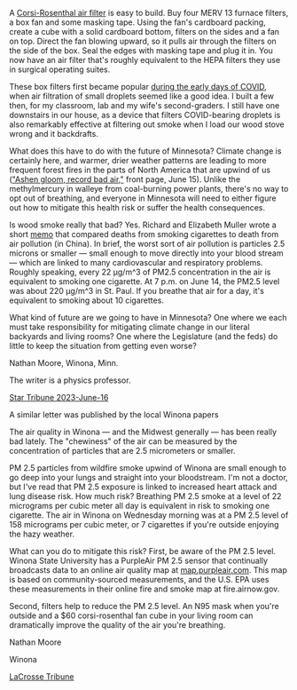 A [Corsi-Rosenthal air filter](https://cleanaircrew.org/the-corsi-rosenthal-box-hall-of-fame/) is easy to build. Buy four MERV 13 furnace filters, a box fan and some masking tape. Using the fan's cardboard packing, create a cube with a solid cardboard bottom, filters on the sides and a fan on top. Direct the fan blowing upward, so it pulls air through the filters on the side of the box. Seal the edges with masking tape and plug it in. You now have an air filter that's roughly equivalent to the HEPA filters they use in surgical operating suites.

These box filters first became popular [during the early days of COVID](https://www.startribune.com/diy-for-healthier-holiday-air/600234596/), when air filtration of small droplets seemed like a good idea. I built a few then, for my classroom, lab and my wife's second-graders. I still have one downstairs in our house, as a device that filters COVID-bearing droplets is also remarkably effective at filtering out smoke when I load our wood stove wrong and it backdrafts.

What does this have to do with the future of Minnesota? Climate change is certainly here, and warmer, drier weather patterns are leading to more frequent forest fires in the parts of North America that are upwind of us (["Ashen gloom, record bad air,"](https://www.startribune.com/air-quality-alert-issued-for-much-of-minnesota-twin-cities/600282533/) front page, June 15). Unlike the methylmercury in walleye from coal-burning power plants, there's no way to opt out of breathing, and everyone in Minnesota will need to either figure out how to mitigate this health risk or suffer the health consequences.

Is wood smoke really that bad? Yes. Richard and Elizabeth Muller wrote a short [memo](https://berkeleyearth.org/air-pollution-and-cigarette-equivalence/) that compared deaths from smoking cigarettes to death from air pollution (in China). In brief, the worst sort of air pollution is particles 2.5 microns or smaller — small enough to move directly into your blood stream — which are linked to many cardiovascular and respiratory problems. Roughly speaking, every 22 μg/m^3 of PM2.5 concentration in the air is equivalent to smoking one cigarette. At 7 p.m. on June 14, the PM2.5 level was about 220 μg/m^3 in St. Paul. If you breathe that air for a day, it's equivalent to smoking about 10 cigarettes.

What kind of future are we going to have in Minnesota? One where we each must take responsibility for mitigating climate change in our literal backyards and living rooms? One where the Legislature (and the feds) do little to keep the situation from getting even worse?

Nathan Moore, Winona, Minn.

The writer is a physics professor.

[Star Tribune 2023-June-16](https://www.startribune.com/readers-write-air-quality-shoveling-snow-derek-chauvin/600283008/)

A similar letter was published by the local Winona papers

The air quality in Winona — and the Midwest generally — has been really bad lately. The "chewiness" of the air can be measured by the concentration of particles that are 2.5 micrometers or smaller.

PM 2.5 particles from wildfire smoke upwind of Winona are small enough to go deep into your lungs and straight into your bloodstream. I'm not a doctor, but I've read that PM 2.5 exposure is linked to increased heart attack and lung disease risk. How much risk? Breathing PM 2.5 smoke at a level of 22 micrograms per cubic meter all day is equivalent in risk to smoking one cigarette. The air in Winona on Wednesday morning was at a PM 2.5 level of 158 micrograms per cubic meter, or 7 cigarettes if you're outside enjoying the hazy weather.

What can you do to mitigate this risk? First, be aware of the PM 2.5 level. Winona State University has a PurpleAir PM 2.5 sensor that continually broadcasts data to an online air quality map at [map.purpleair.com](map.purpleair.com). This map is based on community-sourced measurements, and the U.S. EPA uses these measurements in their online fire and smoke map at fire.airnow.gov.

Second, filters help to reduce the PM 2.5 level. An N95 mask when you're outside and a $60 corsi-rosenthal fan cube in your living room can dramatically improve the quality of the air you're breathing.

Nathan Moore

Winona

[LaCrosse Tribune](https://lacrossetribune.com/winona/opinion/letters/nathan-moore-know-about-health-impacts-of-poor-air-quality/article_3471c1a6-15fb-11ee-a8ac-d3db71d592f0.html)
